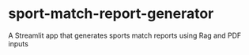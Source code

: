 # sport-match-report-generator
A Streamlit app that generates sports match reports using Rag and PDF inputs
